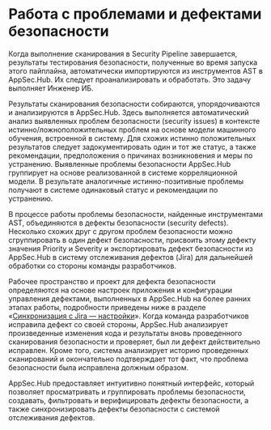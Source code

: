 # Работа с проблемами и дефектами безопасности

Когда выполнение сканирования в Security Pipeline завершается, результаты тестирования безопасности, полученные во время запуска этого пайплайна, автоматически импортируются из инструментов AST в AppSec.Hub. Их следует проанализировать и обработать. Это задачу выполняет Инженер ИБ.

Результаты сканирования безопасности собираются, упорядочиваются и анализируются в AppSec.Hub. Здесь выполняется автоматический анализ выявленных проблем безопасности (security issues) в контексте истинно/ложноположительных проблем на основе модели машинного обучения, встроенной в систему. Для схожих истинно положительных результатов следует задокументировать один и тот же статус, а также рекомендации, предположения о причинах возникновения и меры по устранению. Выявленные проблемы безопасности AppSec.Hub группирует на основе реализованной в системе корреляционной модели. В результате аналогичные истинно-позитивные проблемы получают в системе одинаковый статус и рекомендации по устранению.

В процессе работы проблемы безопасности, найденные инструментами AST, объединяются в дефекты безопасности (security defects). Несколько схожих друг с другом проблем безопасности можно сгруппировать в один дефект безопасности, присвоить этому дефекту значения Priority и Severity и экспортировать дефект безопасности из AppSec.Hub в систему отслеживания дефектов (Jira) для дальнейшей обработки со стороны команды разработчиков.

Рабочее пространство и проект для дефекта безопасности определяются на основе настроек приложения и конфигурации управления дефектами, выполненных в AppSec.Hub на более ранних этапах работы, подробности приведены ниже в разделе «[Синхронизация с Jira — настройки](../setting%20of%20synchronisation%20with%20Jira/#jira)». Когда команда разработчиков исправила дефект со своей стороны, AppSec.Hub анализирует произведенные изменения кода и результаты вновь проведенного сканирования безопасности и проверяет, был ли дефект действительно исправлен. Кроме того, система анализирует историю проведенных сканирований и окончательно подтверждает тот факт, что проблема безопасности была исправлена должным образом.

AppSec.Hub предоставляет интуитивно понятный интерфейс, который позволяет просматривать и группировать проблемы безопасности, создавать, фильтровать и верифицировать дефекты безопасности, а также синхронизировать дефекты безопасности с системой отслеживания дефектов.